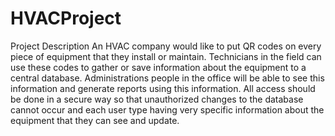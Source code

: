 # HVACProject
Project Description
An HVAC company would like to put QR codes on every piece of equipment that they install or maintain.  Technicians in the field can use these codes to gather or save information about the equipment to a central database.  Administrations people in the office will be able to see this information and generate reports using this information.  All access should be done in a secure way so that unauthorized changes to the database cannot occur and each user type having very specific information about the equipment that they can see and update.


